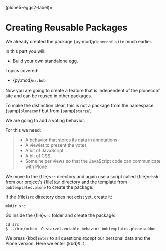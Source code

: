 (plone5-eggs2-label)=

# Creating Reusable Packages

We already created the package {py:mod}`ploneconf.site`  much earlier.

In this part you will:

- Build your own standalone egg.

Topics covered:

- {py:mod}`mr.bob`

Now you are going to create a feature that is independent of the ploneconf site and can be reused in other packages.

To make the distinction clear, this is not a package from the namespace {samp}`ploneconf` but from {samp}`starzel`.

We are going to add a voting behavior.

For this we need:

> - A behavior that stores its data in annotations
> - A viewlet to present the votes
> - A bit of JavaScript
> - A bit of CSS
> - Some helper views so that the JavaScript code can communicate with Plone

We move to the {file}`src` directory and again use a script called {file}`mrbob` from our project's {file}`bin` directory
and the template from `bobtemplates.plone` to create the package.

If the {file}`src` directory does not exist yet, create it:

```shell
mkdir src
```

Go inside the {file}`src` folder and create the package:

```shell
cd src
$ ../bin/mrbob -O starzel.votable_behavior bobtemplates.plone:addon
```

We press {kbd}`Enter` to all questions *except* our personal data and the Plone version.
Here we enter {kbd}`5.2`.
